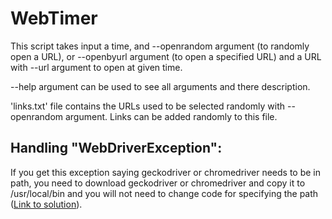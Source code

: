 # WebTimer

This script takes input a time, and --openrandom argument (to randomly open a URL), or --openbyurl argument (to open a specified URL) and a URL with --url argument to open at given time.

--help argument can be used to see all arguments and there description.

'links.txt' file contains the URLs used to be selected randomly with --openrandom argument. Links can be added randomly to this file.

## Handling "WebDriverException":

If you get this exception saying geckodriver or chromedriver needs to be in path, you need to download geckodriver or chromedriver and copy it to /usr/local/bin and you will not need to change code for specifying the path ([Link to solution](https://stackoverflow.com/a/40931903)).
